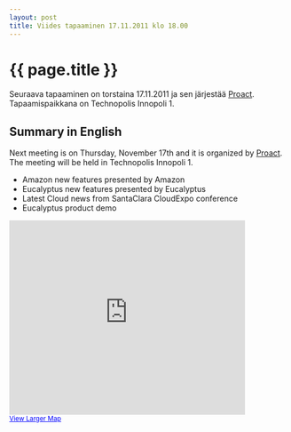 ```yaml
---
layout: post
title: Viides tapaaminen 17.11.2011 klo 18.00
---
```


{{ page.title }}
================

Seuraava tapaaminen on torstaina 17.11.2011 ja sen järjestää <a
href="http://www.proact.fi" target="_blank">Proact</a>.  Tapaamispaikkana on
Technopolis Innopoli 1.

<h2>Summary in English</h2>
Next meeting is on Thursday, November 17th and it is organized by <a href="http://www.proact.fi" target="_blank">Proact</a>. The meeting will be held in Technopolis Innopoli 1.

<ul>
	<li>Amazon new features presented by Amazon</li>
	<li>Eucalyptus new features presented by Eucalyptus</li>
	<li>Latest Cloud news from SantaClara CloudExpo conference</li>
	<li>Eucalyptus product demo</li>
</ul>

<iframe width="425" height="350" frameborder="0" scrolling="no" marginheight="0" marginwidth="0" src="http://maps.google.com/maps?q=Tekniikantie+12,+Espoo,+Suomi&amp;sll=60.184367,24.815507&amp;hl=en&amp;sspn=0.006295,0.006295&amp;ie=UTF8&amp;hq=&amp;hnear=Tekniikantie+12,+02150+Espoo,+Tapiola,+Finland&amp;t=m&amp;vpsrc=6&amp;ll=60.189159,24.814768&amp;spn=0.014934,0.036478&amp;z=14&amp;iwloc=A&amp;output=embed"></iframe><br /><small><a href="http://maps.google.com/maps?q=Tekniikantie+12,+Espoo,+Suomi&amp;sll=60.184367,24.815507&amp;hl=en&amp;sspn=0.006295,0.006295&amp;ie=UTF8&amp;hq=&amp;hnear=Tekniikantie+12,+02150+Espoo,+Tapiola,+Finland&amp;t=m&amp;vpsrc=6&amp;ll=60.189159,24.814768&amp;spn=0.014934,0.036478&amp;z=14&amp;iwloc=A&amp;source=embed" style="color:#0000FF;text-align:left">View Larger Map</a></small>